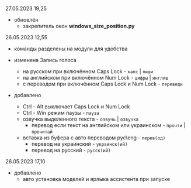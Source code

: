 27.05.2023 19,25
* обновлён
  * закрепитель окон **windows_size_position.py**

26.05.2023 12,55
* команды разделены на модули для удобства  

* изменена Запись голоса   
  * на русском при включённом Caps Lock - `капс` | `пиши`  
  * на английском при включённом Num Lock - `цифры` | `инглиш`  
  * с переводом при включённом Caps Lock и Num Lock - `переведи`  

* добавлено  
  * Ctrl - Alt выключает Caps Lock и Num Lock  
  * Ctrl - Win режим паузы - `пауза`  
  * озвучка выделенного текста - `озвучь` | `озвучка`  
    * перевод если текст на английском или украинском - `прочти` | `прочитай`  
  * вставка из буфера с авто переводом рус\eng - `перев(од)`  
    * перевод на украинский - `украинск(ий)`  
    * перевод на русский - `русск(ий)`  

26.05.2023 17,10
* добавлено  
  * авто установка моделей и ярлыка ассистента при запуске